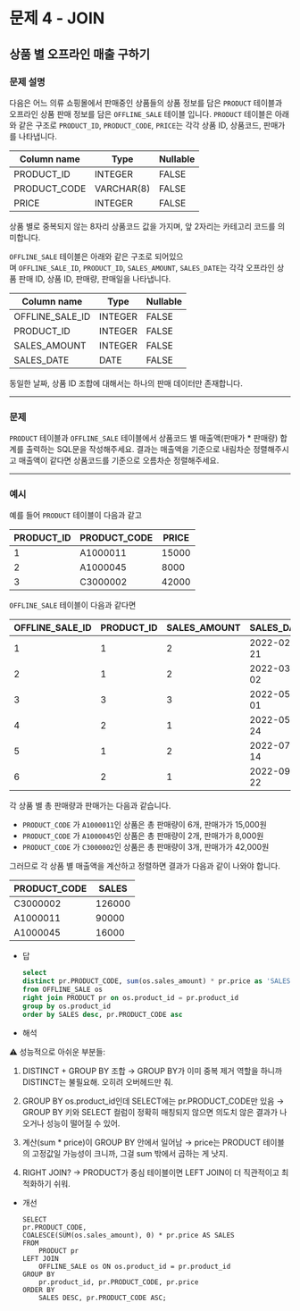 # 문제 4 - JOIN

## 상품 별 오프라인 매출 구하기

### **문제 설명**

다음은 어느 의류 쇼핑몰에서 판매중인 상품들의 상품 정보를 담은 `PRODUCT` 테이블과 오프라인 상품 판매 정보를 담은 `OFFLINE_SALE` 테이블 입니다. `PRODUCT` 테이블은 아래와 같은 구조로 `PRODUCT_ID`, `PRODUCT_CODE`, `PRICE`는 각각 상품 ID, 상품코드, 판매가를 나타냅니다.

| Column name | Type | Nullable |
| --- | --- | --- |
| PRODUCT_ID | INTEGER | FALSE |
| PRODUCT_CODE | VARCHAR(8) | FALSE |
| PRICE | INTEGER | FALSE |

상품 별로 중복되지 않는 8자리 상품코드 값을 가지며, 앞 2자리는 카테고리 코드를 의미합니다.

`OFFLINE_SALE` 테이블은 아래와 같은 구조로 되어있으며 `OFFLINE_SALE_ID`, `PRODUCT_ID`, `SALES_AMOUNT`, `SALES_DATE`는 각각 오프라인 상품 판매 ID, 상품 ID, 판매량, 판매일을 나타냅니다.

| Column name | Type | Nullable |
| --- | --- | --- |
| OFFLINE_SALE_ID | INTEGER | FALSE |
| PRODUCT_ID | INTEGER | FALSE |
| SALES_AMOUNT | INTEGER | FALSE |
| SALES_DATE | DATE | FALSE |

동일한 날짜, 상품 ID 조합에 대해서는 하나의 판매 데이터만 존재합니다.

---

### 문제

`PRODUCT` 테이블과 `OFFLINE_SALE` 테이블에서 상품코드 별 매출액(판매가 * 판매량) 합계를 출력하는 SQL문을 작성해주세요. 결과는 매출액을 기준으로 내림차순 정렬해주시고 매출액이 같다면 상품코드를 기준으로 오름차순 정렬해주세요.

---

### 예시

예를 들어 `PRODUCT` 테이블이 다음과 같고

| PRODUCT_ID | PRODUCT_CODE | PRICE |
| --- | --- | --- |
| 1 | A1000011 | 15000 |
| 2 | A1000045 | 8000 |
| 3 | C3000002 | 42000 |

`OFFLINE_SALE` 테이블이 다음과 같다면

| OFFLINE_SALE_ID | PRODUCT_ID | SALES_AMOUNT | SALES_DATE |
| --- | --- | --- | --- |
| 1 | 1 | 2 | 2022-02-21 |
| 2 | 1 | 2 | 2022-03-02 |
| 3 | 3 | 3 | 2022-05-01 |
| 4 | 2 | 1 | 2022-05-24 |
| 5 | 1 | 2 | 2022-07-14 |
| 6 | 2 | 1 | 2022-09-22 |

각 상품 별 총 판매량과 판매가는 다음과 같습니다.

- `PRODUCT_CODE` 가 `A1000011`인 상품은 총 판매량이 6개, 판매가가 15,000원
- `PRODUCT_CODE` 가 `A1000045`인 상품은 총 판매량이 2개, 판매가가 8,000원
- `PRODUCT_CODE` 가 `C3000002`인 상품은 총 판매량이 3개, 판매가가 42,000원

그러므로 각 상품 별 매출액을 계산하고 정렬하면 결과가 다음과 같이 나와야 합니다.

| PRODUCT_CODE | SALES |
| --- | --- |
| C3000002 | 126000 |
| A1000011 | 90000 |
| A1000045 | 16000 |

- 답
    
    ```sql
    select 
    distinct pr.PRODUCT_CODE, sum(os.sales_amount) * pr.price as 'SALES' 
    from OFFLINE_SALE os
    right join PRODUCT pr on os.product_id = pr.product_id
    group by os.product_id
    order by SALES desc, pr.PRODUCT_CODE asc
    ```

- 해석

⚠️ 성능적으로 아쉬운 부분들:
1. DISTINCT + GROUP BY 조합
→ GROUP BY가 이미 중복 제거 역할을 하니까 DISTINCT는 불필요해. 오히려 오버헤드만 줘.

2. GROUP BY os.product_id인데 SELECT에는 pr.PRODUCT_CODE만 있음
→ GROUP BY 키와 SELECT 컬럼이 정확히 매칭되지 않으면 의도치 않은 결과가 나오거나 성능이 떨어질 수 있어.

3. 계산(sum * price)이 GROUP BY 안에서 일어남
→ price는 PRODUCT 테이블의 고정값일 가능성이 크니까, 그걸 sum 밖에서 곱하는 게 낫지.

4. RIGHT JOIN?
→ PRODUCT가 중심 테이블이면 LEFT JOIN이 더 직관적이고 최적화하기 쉬워.

- 개선

    ```
    SELECT 
    pr.PRODUCT_CODE,
    COALESCE(SUM(os.sales_amount), 0) * pr.price AS SALES
    FROM 
        PRODUCT pr
    LEFT JOIN 
        OFFLINE_SALE os ON os.product_id = pr.product_id
    GROUP BY 
        pr.product_id, pr.PRODUCT_CODE, pr.price
    ORDER BY 
        SALES DESC, pr.PRODUCT_CODE ASC;
    ```